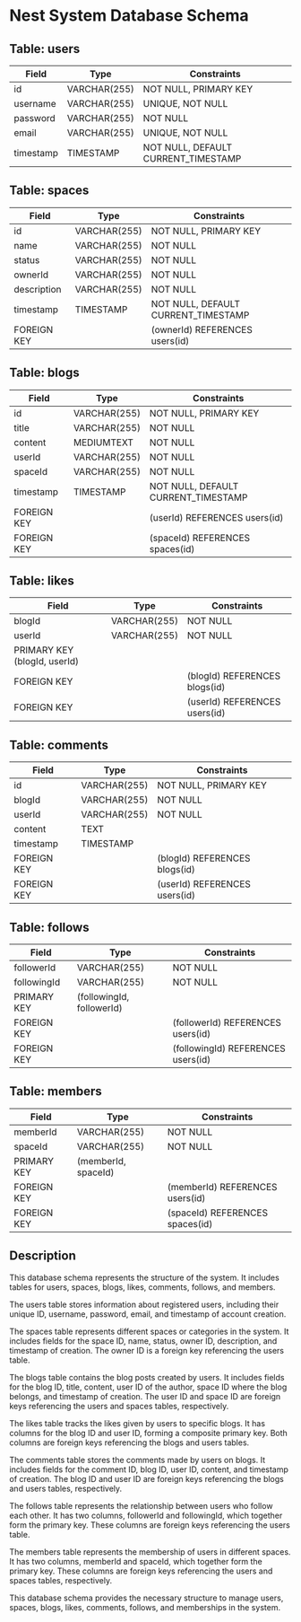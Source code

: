 # Nest System Database Schema

## Table: users

| Field     | Type         | Constraints                         |
| --------- | ------------ | ----------------------------------- |
| id        | VARCHAR(255) | NOT NULL, PRIMARY KEY               |
| username  | VARCHAR(255) | UNIQUE, NOT NULL                    |
| password  | VARCHAR(255) | NOT NULL                            |
| email     | VARCHAR(255) | UNIQUE, NOT NULL                    |
| timestamp | TIMESTAMP    | NOT NULL, DEFAULT CURRENT_TIMESTAMP |

## Table: spaces

| Field       | Type         | Constraints                         |
| ----------- | ------------ | ----------------------------------- |
| id          | VARCHAR(255) | NOT NULL, PRIMARY KEY               |
| name        | VARCHAR(255) | NOT NULL                            |
| status      | VARCHAR(255) | NOT NULL                            |
| ownerId     | VARCHAR(255) | NOT NULL                            |
| description | VARCHAR(255) | NOT NULL                            |
| timestamp   | TIMESTAMP    | NOT NULL, DEFAULT CURRENT_TIMESTAMP |
| FOREIGN KEY |              | (ownerId) REFERENCES users(id)      |

## Table: blogs

| Field       | Type         | Constraints                         |
| ----------- | ------------ | ----------------------------------- |
| id          | VARCHAR(255) | NOT NULL, PRIMARY KEY               |
| title       | VARCHAR(255) | NOT NULL                            |
| content     | MEDIUMTEXT   | NOT NULL                            |
| userId      | VARCHAR(255) | NOT NULL                            |
| spaceId     | VARCHAR(255) | NOT NULL                            |
| timestamp   | TIMESTAMP    | NOT NULL, DEFAULT CURRENT_TIMESTAMP |
| FOREIGN KEY |              | (userId) REFERENCES users(id)       |
| FOREIGN KEY |              | (spaceId) REFERENCES spaces(id)     |

## Table: likes

| Field                        | Type         | Constraints                   |
| ---------------------------- | ------------ | ----------------------------- |
| blogId                       | VARCHAR(255) | NOT NULL                      |
| userId                       | VARCHAR(255) | NOT NULL                      |
| PRIMARY KEY (blogId, userId) |              |
| FOREIGN KEY                  |              | (blogId) REFERENCES blogs(id) |
| FOREIGN KEY                  |              | (userId) REFERENCES users(id) |

## Table: comments

| Field       | Type         | Constraints                   |
| ----------- | ------------ | ----------------------------- |
| id          | VARCHAR(255) | NOT NULL, PRIMARY KEY         |
| blogId      | VARCHAR(255) | NOT NULL                      |
| userId      | VARCHAR(255) | NOT NULL                      |
| content     | TEXT         |                               |
| timestamp   | TIMESTAMP    |                               |
| FOREIGN KEY |              | (blogId) REFERENCES blogs(id) |
| FOREIGN KEY |              | (userId) REFERENCES users(id) |

## Table: follows

| Field       | Type                      | Constraints                        |
| ----------- | ------------------------- | ---------------------------------- |
| followerId  | VARCHAR(255)              | NOT NULL                           |
| followingId | VARCHAR(255)              | NOT NULL                           |
| PRIMARY KEY | (followingId, followerId) |                                    |
| FOREIGN KEY |                           | (followerId) REFERENCES users(id)  |
| FOREIGN KEY |                           | (followingId) REFERENCES users(id) |

## Table: members

| Field       | Type                | Constraints                     |
| ----------- | ------------------- | ------------------------------- |
| memberId    | VARCHAR(255)        | NOT NULL                        |
| spaceId     | VARCHAR(255)        | NOT NULL                        |
| PRIMARY KEY | (memberId, spaceId) |                                 |
| FOREIGN KEY |                     | (memberId) REFERENCES users(id) |
| FOREIGN KEY |                     | (spaceId) REFERENCES spaces(id) |

## Description

This database schema represents the structure of the system. It includes tables for users, spaces, blogs, likes, comments, follows, and members.

The users table stores information about registered users, including their unique ID, username, password, email, and timestamp of account creation.

The spaces table represents different spaces or categories in the system. It includes fields for the space ID, name, status, owner ID, description, and timestamp of creation. The owner ID is a foreign key referencing the users table.

The blogs table contains the blog posts created by users. It includes fields for the blog ID, title, content, user ID of the author, space ID where the blog belongs, and timestamp of creation. The user ID and space ID are foreign keys referencing the users and spaces tables, respectively.

The likes table tracks the likes given by users to specific blogs. It has columns for the blog ID and user ID, forming a composite primary key. Both columns are foreign keys referencing the blogs and users tables.

The comments table stores the comments made by users on blogs. It includes fields for the comment ID, blog ID, user ID, content, and timestamp of creation. The blog ID and user ID are foreign keys referencing the blogs and users tables, respectively.

The follows table represents the relationship between users who follow each other. It has two columns, followerId and followingId, which together form the primary key. These columns are foreign keys referencing the users table.

The members table represents the membership of users in different spaces. It has two columns, memberId and spaceId, which together form the primary key. These columns are foreign keys referencing the users and spaces tables, respectively.

This database schema provides the necessary structure to manage users, spaces, blogs, likes, comments, follows, and memberships in the system.
